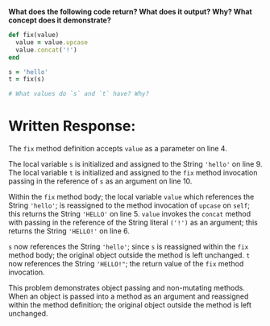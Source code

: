 **What does the following code return? What does it output? Why? What concept does it demonstrate?**

```ruby
def fix(value)
  value = value.upcase
  value.concat('!')
end

s = 'hello'
t = fix(s)

# What values do `s` and `t` have? Why?
```
# Written Response:

The `fix` method definition accepts `value` as a parameter on line 4.

The local variable `s` is initialized and assigned to the String `'hello'` on line 9. 
The local variable `t` is initialized and assigned to the `fix` method invocation passing in the reference of `s` as an argument on line 10.

Within the `fix` method body; the local variable `value` which references the String `'hello'`; is reassigned to the method invocation of `upcase` on `self`; this returns the String `'HELLO'` on line 5.
`value` invokes the `concat` method with passing in the reference of the String literal `('!')` as an argument; this returns the String `'HELLO!'` on line 6.

`s` now references the String `'hello'`; since `s` is reassigned within the `fix` method body; the original object outside the method is left unchanged.
`t` now references the String `'HELLO!"`; the return value of the `fix` method invocation.

This problem demonstrates object passing and non-mutating methods. When an object is passed into a method as an argument and reassigned within the method definition; the original object outside the method is left unchanged.

